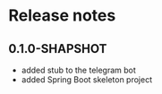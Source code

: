 # Release notes

## 0.1.0-SHAPSHOT

* added stub to the telegram bot
* added Spring Boot skeleton project